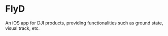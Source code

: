 # FlyD
An iOS app for DJI products, providing functionalities such as ground state, visual track, etc.
